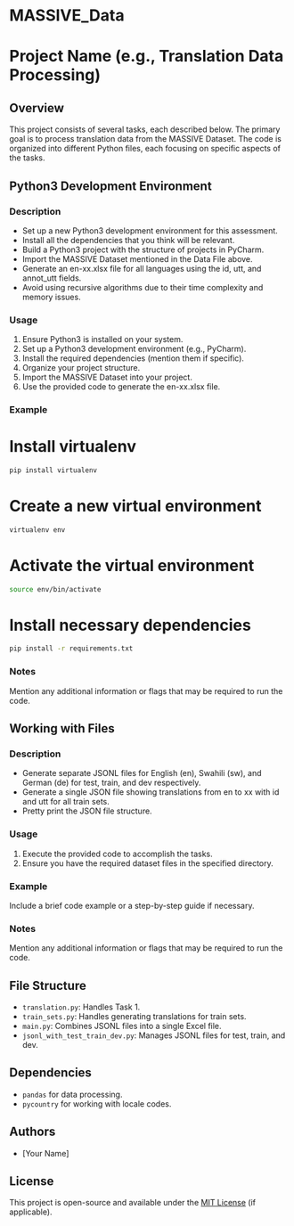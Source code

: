# MASSIVE_Data

# Project Name (e.g., Translation Data Processing)

## Overview

This project consists of several tasks, each described below. The primary goal is to process translation data from the MASSIVE Dataset. The code is organized into different Python files, each focusing on specific aspects of the tasks.

##  Python3 Development Environment 

### Description
- Set up a new Python3 development environment for this assessment.
- Install all the dependencies that you think will be relevant.
- Build a Python3 project with the structure of projects in PyCharm.
- Import the MASSIVE Dataset mentioned in the Data File above.
- Generate an en-xx.xlsx file for all languages using the id, utt, and annot_utt fields.
- Avoid using recursive algorithms due to their time complexity and memory issues.

### Usage
1. Ensure Python3 is installed on your system.
2. Set up a Python3 development environment (e.g., PyCharm).
3. Install the required dependencies (mention them if specific).
4. Organize your project structure.
5. Import the MASSIVE Dataset into your project.
6. Use the provided code to generate the en-xx.xlsx file.

### Example
# Install virtualenv
```bash
pip install virtualenv
```

# Create a new virtual environment
```bash
virtualenv env
```

# Activate the virtual environment
```bash
source env/bin/activate
```

# Install necessary dependencies
```bash
pip install -r requirements.txt
```

### Notes
Mention any additional information or flags that may be required to run the code.

##  Working with Files 

### Description
- Generate separate JSONL files for English (en), Swahili (sw), and German (de) for test, train, and dev respectively.
- Generate a single JSON file showing translations from en to xx with id and utt for all train sets.
- Pretty print the JSON file structure.

### Usage
1. Execute the provided code to accomplish the tasks.
2. Ensure you have the required dataset files in the specified directory.

### Example
Include a brief code example or a step-by-step guide if necessary.

### Notes
Mention any additional information or flags that may be required to run the code.

## File Structure

- `translation.py`: Handles Task 1.
- `train_sets.py`: Handles generating translations for train sets.
- `main.py`: Combines JSONL files into a single Excel file.
- `jsonl_with_test_train_dev.py`: Manages JSONL files for test, train, and dev.

## Dependencies

- `pandas` for data processing.
- `pycountry` for working with locale codes.

## Authors

- [Your Name]

## License

This project is open-source and available under the [MIT License](LICENSE) (if applicable).




